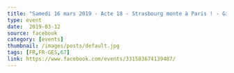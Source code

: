 ```yaml
---
title: "Samedi 16 mars 2019 - Acte 18 - Strasbourg monte à Paris ! - Gilets Jaunes"
type: event
date:  2019-03-12
source: facebook
category: [events]
thumbnail: /images/posts/default.jpg
tags: [FR,FR-GES,67]
link: https://www.facebook.com/events/331583674139487/
---
```

